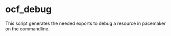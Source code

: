 ocf_debug
=========

This script generates the needed exports to debug a resource in pacemaker on the commandline.